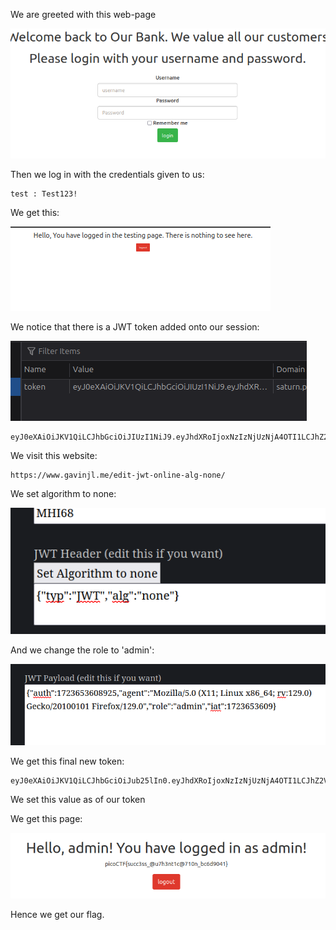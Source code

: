 
We are greeted with this web-page

![Pasted image 20240814220923.png](../Images/Pasted%20image%2020240814220923.png)


Then we log in with the credentials given to us: 

```
test : Test123!
```


We get this:

![Pasted image 20240814221116.png](../Images/Pasted%20image%2020240814221116.png)


We notice that there is a JWT token added onto our session:

![Pasted image 20240814221140.png](../Images/Pasted%20image%2020240814221140.png)

```
eyJ0eXAiOiJKV1QiLCJhbGciOiJIUzI1NiJ9.eyJhdXRoIjoxNzIzNjUzNjA4OTI1LCJhZ2VudCI6Ik1vemlsbGEvNS4wIChYMTE7IExpbnV4IHg4Nl82NDsgcnY6MTI5LjApIEdlY2tvLzIwMTAwMTAxIEZpcmVmb3gvMTI5LjAiLCJyb2xlIjoidXNlciIsImlhdCI6MTcyMzY1MzYwOX0.W3ZpF2VhdVttCPpJWFQ5UyoK8jBGWIiZCBVVWqMHI68
```


We visit this website:

```
https://www.gavinjl.me/edit-jwt-online-alg-none/
```



We set algorithm to none:

![Pasted image 20240814221309.png](../Images/Pasted%20image%2020240814221309.png)


And we change the role to 'admin':

![Pasted image 20240814221332.png](../Images/Pasted%20image%2020240814221332.png)



We get this final new token:

```
eyJ0eXAiOiJKV1QiLCJhbGciOiJub25lIn0.eyJhdXRoIjoxNzIzNjUzNjA4OTI1LCJhZ2VudCI6Ik1vemlsbGEvNS4wIChYMTE7IExpbnV4IHg4Nl82NDsgcnY6MTI5LjApIEdlY2tvLzIwMTAwMTAxIEZpcmVmb3gvMTI5LjAiLCJyb2xlIjoiYWRtaW4iLCJpYXQiOjE3MjM2NTM2MDl9.
```


We set this value as of our token


We get this page:

![Pasted image 20240814221627.png](../Images/Pasted%20image%2020240814221627.png)


Hence we get  our flag.

